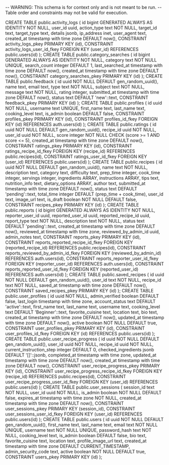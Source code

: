 -- WARNING: This schema is for context only and is not meant to be run.
-- Table order and constraints may not be valid for execution.

CREATE TABLE public.activity_logs (
  id bigint GENERATED ALWAYS AS IDENTITY NOT NULL,
  user_id uuid,
  action_type text NOT NULL,
  target_id text,
  target_type text,
  details jsonb,
  ip_address inet,
  user_agent text,
  created_at timestamp with time zone DEFAULT now(),
  CONSTRAINT activity_logs_pkey PRIMARY KEY (id),
  CONSTRAINT activity_logs_user_id_fkey FOREIGN KEY (user_id) REFERENCES public.users(id)
);
CREATE TABLE public.category_searches (
  id bigint GENERATED ALWAYS AS IDENTITY NOT NULL,
  category text NOT NULL UNIQUE,
  search_count integer DEFAULT 1,
  last_searched_at timestamp with time zone DEFAULT now(),
  created_at timestamp with time zone DEFAULT now(),
  CONSTRAINT category_searches_pkey PRIMARY KEY (id)
);
CREATE TABLE public.feedback (
  id uuid NOT NULL DEFAULT gen_random_uuid(),
  name text,
  email text,
  type text NOT NULL,
  subject text NOT NULL,
  message text NOT NULL,
  rating integer,
  submitted_at timestamp with time zone DEFAULT now(),
  status text DEFAULT 'new'::text,
  CONSTRAINT feedback_pkey PRIMARY KEY (id)
);
CREATE TABLE public.profiles (
  id uuid NOT NULL,
  username text UNIQUE,
  first_name text,
  last_name text,
  cooking_level text,
  is_admin boolean DEFAULT false,
  CONSTRAINT profiles_pkey PRIMARY KEY (id),
  CONSTRAINT profiles_id_fkey FOREIGN KEY (id) REFERENCES auth.users(id)
);
CREATE TABLE public.ratings (
  id uuid NOT NULL DEFAULT gen_random_uuid(),
  recipe_id uuid NOT NULL,
  user_id uuid NOT NULL,
  score integer NOT NULL CHECK (score >= 1 AND score <= 5),
  created_at timestamp with time zone DEFAULT now(),
  CONSTRAINT ratings_pkey PRIMARY KEY (id),
  CONSTRAINT ratings_recipe_id_fkey FOREIGN KEY (recipe_id) REFERENCES public.recipes(id),
  CONSTRAINT ratings_user_id_fkey FOREIGN KEY (user_id) REFERENCES public.users(id)
);
CREATE TABLE public.recipes (
  id uuid NOT NULL DEFAULT gen_random_uuid(),
  name text NOT NULL,
  description text,
  category text,
  difficulty text,
  prep_time integer,
  cook_time integer,
  servings integer,
  ingredients ARRAY,
  instructions ARRAY,
  tips text,
  nutrition_info text,
  dietary_options ARRAY,
  author text,
  submitted_at timestamp with time zone DEFAULT now(),
  status text DEFAULT 'pending'::text,
  total_time integer DEFAULT (prep_time + cook_time),
  user_id text,
  image_url text,
  is_draft boolean NOT NULL DEFAULT false,
  CONSTRAINT recipes_pkey PRIMARY KEY (id)
);
CREATE TABLE public.reports (
  id bigint GENERATED ALWAYS AS IDENTITY NOT NULL,
  reporter_user_id uuid,
  reported_user_id uuid,
  reported_recipe_id uuid,
  report_type text NOT NULL,
  description text NOT NULL,
  status text DEFAULT 'pending'::text,
  created_at timestamp with time zone DEFAULT now(),
  reviewed_at timestamp with time zone,
  reviewed_by_admin_id uuid,
  admin_notes text,
  CONSTRAINT reports_pkey PRIMARY KEY (id),
  CONSTRAINT reports_reported_recipe_id_fkey FOREIGN KEY (reported_recipe_id) REFERENCES public.recipes(id),
  CONSTRAINT reports_reviewed_by_admin_id_fkey FOREIGN KEY (reviewed_by_admin_id) REFERENCES auth.users(id),
  CONSTRAINT reports_reporter_user_id_fkey FOREIGN KEY (reporter_user_id) REFERENCES auth.users(id),
  CONSTRAINT reports_reported_user_id_fkey FOREIGN KEY (reported_user_id) REFERENCES auth.users(id)
);
CREATE TABLE public.saved_recipes (
  id uuid NOT NULL DEFAULT gen_random_uuid(),
  user_id text NOT NULL,
  recipe_id text NOT NULL,
  saved_at timestamp with time zone DEFAULT now(),
  CONSTRAINT saved_recipes_pkey PRIMARY KEY (id)
);
CREATE TABLE public.user_profiles (
  id uuid NOT NULL,
  admin_verified boolean DEFAULT false,
  last_login timestamp with time zone,
  account_status text DEFAULT 'active'::text,
  first_name text,
  last_name text,
  username text,
  cooking_level text DEFAULT 'Beginner'::text,
  favorite_cuisine text,
  location text,
  bio text,
  created_at timestamp with time zone DEFAULT now(),
  updated_at timestamp with time zone DEFAULT now(),
  active boolean NOT NULL DEFAULT true,
  CONSTRAINT user_profiles_pkey PRIMARY KEY (id),
  CONSTRAINT user_profiles_id_fkey FOREIGN KEY (id) REFERENCES public.users(id)
);
CREATE TABLE public.user_recipe_progress (
  id uuid NOT NULL DEFAULT gen_random_uuid(),
  user_id uuid NOT NULL,
  recipe_id uuid NOT NULL,
  current_instruction_step integer DEFAULT 0,
  checked_ingredients jsonb DEFAULT '[]'::jsonb,
  completed_at timestamp with time zone,
  updated_at timestamp with time zone DEFAULT now(),
  created_at timestamp with time zone DEFAULT now(),
  CONSTRAINT user_recipe_progress_pkey PRIMARY KEY (id),
  CONSTRAINT user_recipe_progress_recipe_id_fkey FOREIGN KEY (recipe_id) REFERENCES public.recipes(id),
  CONSTRAINT user_recipe_progress_user_id_fkey FOREIGN KEY (user_id) REFERENCES public.users(id)
);
CREATE TABLE public.user_sessions (
  session_id text NOT NULL,
  user_id uuid NOT NULL,
  is_admin boolean NOT NULL DEFAULT false,
  expires_at timestamp with time zone NOT NULL,
  created_at timestamp with time zone DEFAULT now(),
  CONSTRAINT user_sessions_pkey PRIMARY KEY (session_id),
  CONSTRAINT user_sessions_user_id_fkey FOREIGN KEY (user_id) REFERENCES public.users(id)
);
CREATE TABLE public.users (
  id uuid NOT NULL DEFAULT gen_random_uuid(),
  first_name text,
  last_name text,
  email text NOT NULL UNIQUE,
  username text NOT NULL UNIQUE,
  password_hash text NOT NULL,
  cooking_level text,
  is_admin boolean DEFAULT false,
  bio text,
  favorite_cuisine text,
  location text,
  profile_image_url text,
  created_at timestamp with time zone DEFAULT CURRENT_TIMESTAMP,
  admin_security_code text,
  active boolean NOT NULL DEFAULT true,
  CONSTRAINT users_pkey PRIMARY KEY (id)
);